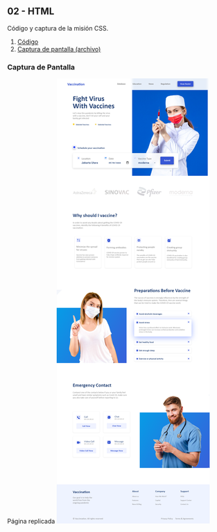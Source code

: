 ## 02 - HTML
Código y captura de la misión CSS.

1. [Código](./Codigo)
2. [Captura de pantalla (archivo)](./captura.png)

### Captura de Pantalla

Página replicada
![](./captura.png)